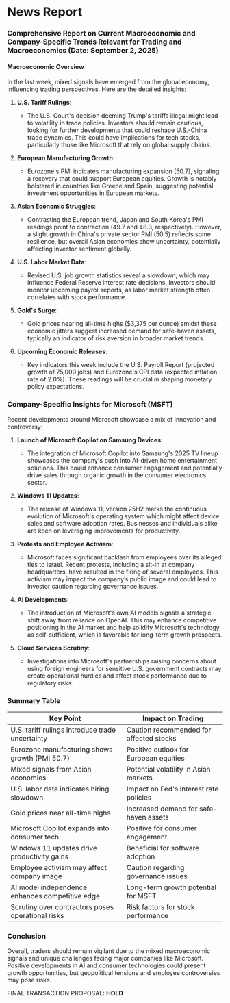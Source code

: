 # News Report

### Comprehensive Report on Current Macroeconomic and Company-Specific Trends Relevant for Trading and Macroeconomics (Date: September 2, 2025)

#### Macroeconomic Overview
In the last week, mixed signals have emerged from the global economy, influencing trading perspectives. Here are the detailed insights:

1. **U.S. Tariff Rulings**:
   - The U.S. Court's decision deeming Trump's tariffs illegal might lead to volatility in trade policies. Investors should remain cautious, looking for further developments that could reshape U.S.-China trade dynamics. This could have implications for tech stocks, particularly those like Microsoft that rely on global supply chains.

2. **European Manufacturing Growth**:
   - Eurozone's PMI indicates manufacturing expansion (50.7), signaling a recovery that could support European equities. Growth is notably bolstered in countries like Greece and Spain, suggesting potential investment opportunities in European markets.

3. **Asian Economic Struggles**:
   - Contrasting the European trend, Japan and South Korea's PMI readings point to contraction (49.7 and 48.3, respectively). However, a slight growth in China's private sector PMI (50.5) reflects some resilience, but overall Asian economies show uncertainty, potentially affecting investor sentiment globally.

4. **U.S. Labor Market Data**:
   - Revised U.S. job growth statistics reveal a slowdown, which may influence Federal Reserve interest rate decisions. Investors should monitor upcoming payroll reports, as labor market strength often correlates with stock performance.

5. **Gold's Surge**:
   - Gold prices nearing all-time highs ($3,375 per ounce) amidst these economic jitters suggest increased demand for safe-haven assets, typically an indicator of risk aversion in broader market trends.

6. **Upcoming Economic Releases**:
   - Key indicators this week include the U.S. Payroll Report (projected growth of 75,000 jobs) and Eurozone's CPI data (expected inflation rate of 2.0%). These readings will be crucial in shaping monetary policy expectations.

### Company-Specific Insights for Microsoft (MSFT)
Recent developments around Microsoft showcase a mix of innovation and controversy:

1. **Launch of Microsoft Copilot on Samsung Devices**:
   - The integration of Microsoft Copilot into Samsung's 2025 TV lineup showcases the company's push into AI-driven home entertainment solutions. This could enhance consumer engagement and potentially drive sales through organic growth in the consumer electronics sector.

2. **Windows 11 Updates**:
   - The release of Windows 11, version 25H2 marks the continuous evolution of Microsoft's operating system which might affect device sales and software adoption rates. Businesses and individuals alike are keen on leveraging improvements for productivity.

3. **Protests and Employee Activism**:
   - Microsoft faces significant backlash from employees over its alleged ties to Israel. Recent protests, including a sit-in at company headquarters, have resulted in the firing of several employees. This activism may impact the company’s public image and could lead to investor caution regarding governance issues.

4. **AI Developments**:
   - The introduction of Microsoft's own AI models signals a strategic shift away from reliance on OpenAI. This may enhance competitive positioning in the AI market and help solidify Microsoft's technology as self-sufficient, which is favorable for long-term growth prospects.

5. **Cloud Services Scrutiny**:
   - Investigations into Microsoft's partnerships raising concerns about using foreign engineers for sensitive U.S. government contracts may create operational hurdles and affect stock performance due to regulatory risks.

### Summary Table

| Key Point                                      | Impact on Trading                     |
|------------------------------------------------|---------------------------------------|
| U.S. tariff rulings introduce trade uncertainty | Caution recommended for affected stocks |
| Eurozone manufacturing shows growth (PMI 50.7) | Positive outlook for European equities |
| Mixed signals from Asian economies              | Potential volatility in Asian markets |
| U.S. labor data indicates hiring slowdown      | Impact on Fed's interest rate policies |
| Gold prices near all-time highs                | Increased demand for safe-haven assets |
| Microsoft Copilot expands into consumer tech    | Positive for consumer engagement       |
| Windows 11 updates drive productivity gains     | Beneficial for software adoption       |
| Employee activism may affect company image      | Caution regarding governance issues    |
| AI model independence enhances competitive edge | Long-term growth potential for MSFT   |
| Scrutiny over contractors poses operational risks| Risk factors for stock performance     |

### Conclusion
Overall, traders should remain vigilant due to the mixed macroeconomic signals and unique challenges facing major companies like Microsoft. Positive developments in AI and consumer technologies could present growth opportunities, but geopolitical tensions and employee controversies may pose risks. 

FINAL TRANSACTION PROPOSAL: **HOLD**
